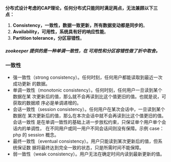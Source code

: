 **分布式设计考虑的CAP理论，任何分布式只能同时满足两点，无法兼顾以下三点：**
1. **Consistency，一致性，数据一致更新，所有数据变动都是同步的**。
2. **Availability，可用性，系统具有好的响应性能**。
3. **Partition tolerance，分区容错性**。

##### **zookeeper 提供的是一种单调一致性，在 可用性和分区容错性做了折中取舍。**

### 一致性
- 强一致性（strong consistency）。任何时刻，任何用户都能读取到最近一次成功更新
的数据。
- 单调一致性（monotonic consistency）。任何时刻，任何用户一旦读到某个数据在某
次更新后的值，那么就不会再读到比这个值更旧的值。也就是说，可获取的数据顺
序必是单调递增的。
- 会话一致性（session consistency）。任何用户在某次会话中，一旦读到某个数据在
某次更新后的值，那么在本次会话中就不会再读到比这个值更旧的值。会话一致性
是在单调一致性的基础上进一步放松约束，只保证单个用户单个会话内的单调性，
在不同用户或同一用户不同会话间则没有保障。示例 case：php 的 session 概念。
- 最终一致性（eventual consistency）。用户只能读到某次更新后的值，但系统保证数
据将最终达到完全一致的状态，只是所需时间不能保障。
- 弱一致性（weak consistency）。用户无法在确定时间内读到最新更新的值。
